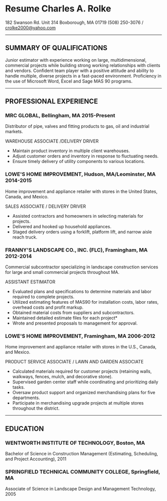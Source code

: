 # Resume Charles A. Rolke

182 Swanson Rd. Unit 314
Boxborough, MA 01719
(508) 250-3076 / crolke2000@yahoo.com

---
## SUMMARY OF QUALIFICATIONS 

Junior estimator with experience working on large, multidimensional, commercial projects while building strong working relationships with clients and vendors. Confident team player with a positive attitude and ability to handle multiple, diverse projects in a fast-paced environment. Proficiency in the use of Microsoft Word, Excel and Sage MAS 90 programs.

---
## PROFESSIONAL EXPERIENCE

### MRC GLOBAL, Bellingham, MA 2015-Present

Distributor of pipe, valves and fitting products to gas, oil and industrial markets. 

WAREHOUSE ASSOCIATE /DELIVERY DRIVER


*	Maintain product inventory in multiple client warehouses.
*	Adjust customer orders and inventory in response to fluctuating needs.
*	Ensure timely delivery of utility components to various locations.


### LOWE'S HOME IMPROVEMENT, Hudson, MA/Leominster, MA 2014-2015

Home improvement and appliance retailer with stores in the United States, Canada, and Mexico.

SALES ASSOCIATE / DELIVERY DRIVER

*	Assisted contractors and homeowners in selecting materials for projects.
*	Delivered and hooked up household appliances.
*	Staged delivery orders using a forklift, platform lift, and narrow aisle reach truck.

### FRANNY'S LANDSCAPE CO., INC. (FLC), Framingham, MA 2012-2014

Commercial subcontractor specializing in landscape construction services for large and small commercial projects throughout MA.

ASSISTANT ESTIMATOR

*	Evaluated plans and specifications to determine materials and labor required to complete projects.
*	Utilized estimating features of MAS90 for installation costs, labor rates, overhead costs and profit markup.
*	Obtained material costs from suppliers and subcontractors.
*	Maintained detailed estimate files for each project*
*	Wrote and presented proposals to management for approval.

### LOWE'S HOME IMPROVEMENT, Framingham, MA 2006-2012

Home improvement and appliance retailer with stores in the U.S., Canada, and Mexico.

PRODUCT SERVICE ASSOCIATE / LAWN AND GARDEN ASSOCIATE

*	Calculated materials required for customer projects (retaining walls, walkways, fences, mulch, and decorative stone).
*	Supervised garden center staff while coordinating and prioritizing daily tasks.
*	Oversaw product support and organized merchandising plans for five departments.
*	Participate in merchandising upgrade projects at multiple stores throughout the district.

---
## EDUCATION

### WENTWORTH INSTITUTE OF TECHNOLOGY, Boston, MA

Bachelor of Science in Construction Management (Estimating, Scheduling, and Project Accounting), 2011

### SPRINGFIELD TECHNICAL COMMUNITY COLLEGE, Springfield, MA

Associate of Science in Landscape Design and Management Technology, 2005

